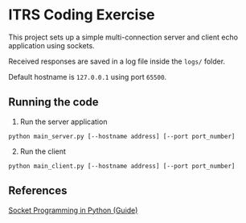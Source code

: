 # ITRS Coding Exercise

This project sets up a simple multi-connection server and client echo application using sockets. 

Received responses are saved in a log file inside the `logs/` folder.

Default hostname is `127.0.0.1` using port `65500`.

## Running the code

1. Run the server application
```
python main_server.py [--hostname address] [--port port_number]
```


2. Run the client
```
python main_client.py [--hostname address] [--port port_number]
```

## References
[Socket Programming in Python (Guide)](https://realpython.com/python-sockets/)
